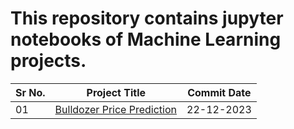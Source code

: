 # This repository contains jupyter notebooks of Machine Learning projects.

|Sr No.| Project Title | Commit Date|
|------|---------------|------------|
|01|[Bulldozer Price Prediction](https://github.com/abhijeetk597/machine-learning-projects/tree/main/Bulldozer-price-prediction)|22-12-2023|